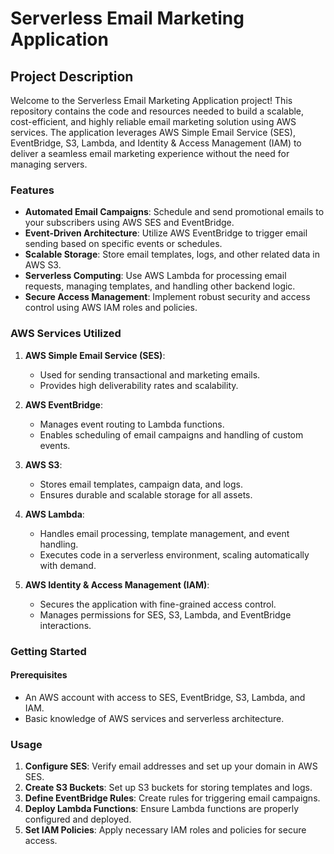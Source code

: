 # Serverless Email Marketing Application

## Project Description

Welcome to the Serverless Email Marketing Application project! This repository contains the code and resources needed to build a scalable, cost-efficient, and highly reliable email marketing solution using AWS services. The application leverages AWS Simple Email Service (SES), EventBridge, S3, Lambda, and Identity & Access Management (IAM) to deliver a seamless email marketing experience without the need for managing servers.

### Features

- **Automated Email Campaigns**: Schedule and send promotional emails to your subscribers using AWS SES and EventBridge.
- **Event-Driven Architecture**: Utilize AWS EventBridge to trigger email sending based on specific events or schedules.
- **Scalable Storage**: Store email templates, logs, and other related data in AWS S3.
- **Serverless Computing**: Use AWS Lambda for processing email requests, managing templates, and handling other backend logic.
- **Secure Access Management**: Implement robust security and access control using AWS IAM roles and policies.

### AWS Services Utilized

1. **AWS Simple Email Service (SES)**:
   - Used for sending transactional and marketing emails.
   - Provides high deliverability rates and scalability.

2. **AWS EventBridge**:
   - Manages event routing to Lambda functions.
   - Enables scheduling of email campaigns and handling of custom events.

3. **AWS S3**:
   - Stores email templates, campaign data, and logs.
   - Ensures durable and scalable storage for all assets.

4. **AWS Lambda**:
   - Handles email processing, template management, and event handling.
   - Executes code in a serverless environment, scaling automatically with demand.

5. **AWS Identity & Access Management (IAM)**:
   - Secures the application with fine-grained access control.
   - Manages permissions for SES, S3, Lambda, and EventBridge interactions.

### Getting Started

#### Prerequisites

- An AWS account with access to SES, EventBridge, S3, Lambda, and IAM.
- Basic knowledge of AWS services and serverless architecture.


### Usage

1. **Configure SES**: Verify email addresses and set up your domain in AWS SES.
2. **Create S3 Buckets**: Set up S3 buckets for storing templates and logs.
3. **Define EventBridge Rules**: Create rules for triggering email campaigns.
4. **Deploy Lambda Functions**: Ensure Lambda functions are properly configured and deployed.
5. **Set IAM Policies**: Apply necessary IAM roles and policies for secure access.





